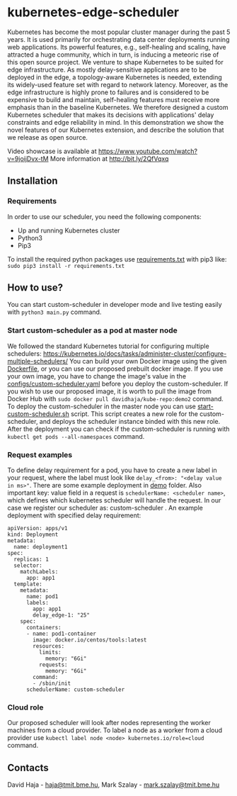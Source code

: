 # kubernetes-edge-scheduler
Kubernetes has become the most popular cluster manager during the past 5 years. It is used primarily for orchestrating data center deployments running web applications. Its powerful features, e.g., self-healing and scaling, have attracted a huge community, which in turn, is inducing a meteoric rise of this open source project. We venture to shape Kubernetes to be suited for edge infrastructure. As mostly delay-sensitive applications are to be deployed in the edge, a topology-aware Kubernetes is needed, extending its widely-used feature set with regard to network latency. Moreover, as the edge infrastructure is highly prone to failures and is considered to be expensive to build and maintain, self-healing features must receive more emphasis than in the baseline Kubernetes. We therefore designed a custom Kubernetes scheduler that makes its decisions with applications' delay constraints and edge reliability in mind. In this demonstration we show the novel features of our Kubernetes extension, and describe the solution that we release as open source.

Video showcase is available at https://www.youtube.com/watch?v=9joijDvx-tM
More information at http://bit.ly/2QfVqxq

## Installation

### Requirements
In order to use our scheduler, you need the following components:
* Up and running Kubernetes cluster
* Python3
* Pip3

To install the required python packages use [requirements.txt](requirements.txt) with pip3 like:
`sudo pip3 install -r requirements.txt`

## How to use?
You can start custom-scheduler in developer mode and live testing easily with `python3 main.py` command.

### Start custom-scheduler as a pod at master node
We followed the standard Kubernetes tutorial for configuring multiple schedulers: https://kubernetes.io/docs/tasks/administer-cluster/configure-multiple-schedulers/
You can build your own Docker image using the given [Dockerfile](Dockerfile), or you can use our proposed prebuilt docker image.
If you use your own image, you have to change the image's value in the [configs/custom-scheduler.yaml](configs/custom-scheduler.yaml) before you deploy the custom-scheduler.
If you wish to use our proposed image, it is worth to pull the image from Docker Hub with `sudo docker pull davidhaja/kube-repo:demo2` command.
To deploy the custom-scheduler in the master node you can use [start-custom-scheduler.sh](demo/start-custom-scheduler.sh) script. This script creates a new role for the custom-scheduler, and deploys the scheduler instance binded with this new role.
After the deployment you can check if the custom-scheduler is running with `kubectl get pods --all-namespaces` command.

### Request examples
To define delay requirement for a pod, you have to create a new label in your request, where the label must look like `delay_<from>: "<delay value in ms>"`.
There are some example deployment in [demo](demo/) folder.
Also important key: value field in a request is `schedulerName: <scheduler name>`, which defines which kubernetes scheduler will handle the request. 
In our case we register our scheduler as: custom-scheduler .
An example deployment with specified delay requirement:
```
apiVersion: apps/v1
kind: Deployment
metadata:
  name: deployment1
spec:
  replicas: 1
  selector:
    matchLabels:
      app: app1
  template:
    metadata:
      name: pod1
      labels:
        app: app1
        delay_edge-1: "25"
    spec:
      containers:
      - name: pod1-container
        image: docker.io/centos/tools:latest
        resources:
          limits:
            memory: "6Gi"
          requests:
            memory: "6Gi"
        command:
        - /sbin/init
      schedulerName: custom-scheduler

```
### Cloud role
Our proposed scheduler will look after nodes representing the worker machines from a cloud provider. 
To label a node as a worker from a cloud provider use `kubectl label node <node> kubernetes.io/role=cloud` command.


## Contacts
David Haja - haja@tmit.bme.hu, 
Mark Szalay - mark.szalay@tmit.bme.hu
